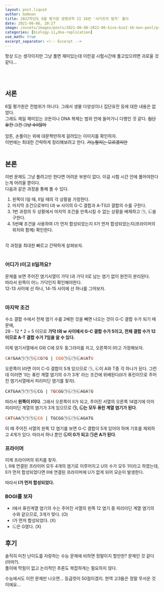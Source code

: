 ```yaml
---
layout: post.liquid
author: GoHoon
title: 2022학년도 6월 평가원 생명과학 II 16번 '샤가프의 법칙' 풀이
date: 2021-06-06, 20:27
image: /assets/images/posts/2021-06-06-2022-06-kice-bio2-16-mun-pool/preview.png
categories: [biology-ii,dna-replication]
use_math: true
excerpt_separator: <!-- Excerpt -->
---
```

항상 드는 생각이지만 그냥 풀면 재미있는데 이런걸 시험시간에 풀고있으려면 괴로울 것 같다...   
<!-- Excerpt -->
&nbsp;   
&nbsp;   

## 서론
6월 평가원은 전범위가 아니다. 그래서 생물 다양성이나 집단유전 등에 대한 내용은 없었다.   
그래도 제일 재미있는 코돈이나 DNA 복제는 범위 안에 들어가니 다행인 것 같다. ~~집단유전 그건 그냥 수II잖아~~   
&nbsp;   
암튼, 손풀이는 위에 대문짝만하게 걸려있는 이미지를 확인하자.   
이번에는 최대한 간략하게 정리해보려고 한다. ~~가능할지는 모르겠지만~~   
&nbsp;   

## 본론
이번 문제도 그냥 풀려고만 한다면 어려운 부분이 없다. 이걸 시험 시간 안에 풀어야한다는게 어려울 뿐이다.   
다음과 같은 과정을 통해 풀 수 있다.   

1. 왼쪽이 I일 때, II일 때의 각 상황을 가정한다.
2. 마지막 조건으로부터 I과 w 사이의 G-C 결합과 A-T(U) 결합의 수를 구한다.
3. 1번 과정의 두 상황에서 마지막 조건을 만족시킬 수 없는 상황을 배제하고 ㉠, ㉡을 구한다.
4. 5번째 조건을 사용하여 I가 먼저 합성되었는지 II가 먼저 합성되었는지(프라이머의 위치와 함께) 확인한다.

&nbsp;   
각 과정을 최대한 빠르고 간략하게 살펴보자.   
&nbsp;   
### 어디가 I이고 II일까요?
문제를 보면 주어진 염기서열이 가닥 I과 가닥 II로 남는 염기 없이 완전히 분리된다.   
따라서 왼쪽이 어느 가닥인지 확인해야한다.   
12-13 사이에 선 하나, 14-15 사이에 선 하나를 그어보자.   
&nbsp;   

### 마지막 조건
수소 결합 수에서 전체 염기 수를 2배한 것을 빼면 나오는 것이 G-C 결합 수가 되기 때문에,   
29 - 12 * 2 = 5 이므로 **가닥 I와 w 사이에서 G-C 결합 수가 5이고, 전체 결합 수가 12이므로 A-T 결합 수가 7임을 알 수 있다.**   
   
이제 염기서열에서 G와 C에 모두 동그라미를 치고, 오른쪽이 I라고 가정해보자.   
<style>.pre-h > b { color: #ff6f36; }</style>
<pre class="pre-h"><b>C</b>A<b>T</b>GAA㉠㉠㉠㉡<b>C</b>G<b>T</b>G | <b>C</b><b>G</b><b>G</b>㉠㉡㉠㉡A<b>G</b>AT<b>G</b></pre>

오른쪽이 I라면 이미 C-G 결합이 5개 있으므로 ㉠, ㉡이 A와 T중 각 하나가 된다. 그런데 이러면 'II는 퓨린 계열 염기의 수가 3개' 라는 조건에 위배된다(II가 퓨린이므로 주어진 염기서열에서 피리미딘 염기를 찾자).   

<pre class="pre-h">CATGAA㉠㉠㉠㉡CG | <b>T</b>G<b>C</b>GG㉠㉡㉠㉡AGA<b>T</b>G</pre>

따라서 **왼쪽이 I이다**. 그래서 오른쪽이 II가 되고, 주어진 서열의 오른쪽 14염기에 이미 피리미딘 계열의 염기가 3개 있으므로 **㉠, ㉡는 모두 퓨린 계열 염기가 된다**.   
<pre class="pre-h"><b>C</b>AT<b>G</b>AA㉠㉠㉠㉡<b>C</b><b>G</b> | TGCGG㉠㉡㉠㉡AGATG</pre>

이 때 주어진 서열의 왼쪽 12 염기를 보면 G-C 결합이 5개 있어야 하며 기호를 제외하고 4개가 있다. 따라서 하나 뿐인 **㉡이 G가 되고 ㉠은 A가 된다**.   


### 프라이머
이제 프라이머의 위치를 찾자.   
I, II에 연결된 프라이머 모두 4개의 염기로 이루어지고 U의 수가 모두 1이라고 하였는데, II가 먼저 합성되었다면 II에 연결된 프라이머에 U가 없게 되어 모순이 발생한다.   

따라서 **I가 먼저 합성되었다.**   

### BOGI를 보자
- I에서 퓨린계열 염기의 수는 주어진 서열의 왼쪽 12 염기 중 피리미딘 계열 염기의 수와 같으므로, 3개가 맞다. (O)
- I가 먼저 합성되었다. (X)
- ㉡은 G였다. (X)
&nbsp;

## 후기
솔직히 미친 난이도를 자랑하는 수능 문제에 비하면 정말이지 할만한? 문제인 것 같다(아마?).   
풀이에 막힘이 없고 논리적인 추론도 복잡하게는 필요하지 않다.   

수능에서도 이런 문제만 나오면... 등급컷이 50점이겠지. 현역 고3들은 정말 무서운 것이에요...
